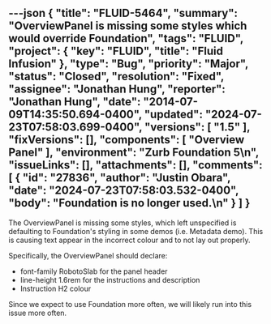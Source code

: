 ---json
{
  "title": "FLUID-5464",
  "summary": "OverviewPanel is missing some styles which would override Foundation",
  "tags": "FLUID",
  "project": {
    "key": "FLUID",
    "title": "Fluid Infusion"
  },
  "type": "Bug",
  "priority": "Major",
  "status": "Closed",
  "resolution": "Fixed",
  "assignee": "Jonathan Hung",
  "reporter": "Jonathan Hung",
  "date": "2014-07-09T14:35:50.694-0400",
  "updated": "2024-07-23T07:58:03.699-0400",
  "versions": [
    "1.5"
  ],
  "fixVersions": [],
  "components": [
    "Overview Panel"
  ],
  "environment": "Zurb Foundation 5\n",
  "issueLinks": [],
  "attachments": [],
  "comments": [
    {
      "id": "27836",
      "author": "Justin Obara",
      "date": "2024-07-23T07:58:03.532-0400",
      "body": "Foundation is no longer used.\n"
    }
  ]
}
---
The OverviewPanel is missing some styles, which left unspecified is defaulting to Foundation's styling in some demos (i.e. Metadata demo). This is causing text appear in the incorrect colour and to not lay out properly.

Specifically, the OverviewPanel should declare:

* font-family RobotoSlab for the panel header
* line-height 1.6rem for the instructions and description
* Instruction H2 colour

Since we expect to use Foundation more often, we will likely run into this issue more often.

        